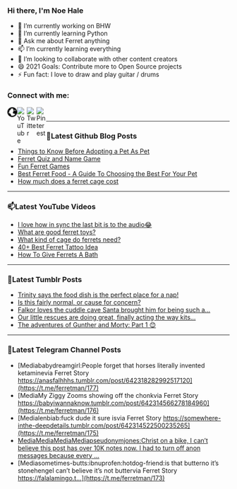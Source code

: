 ### Hi there, I'm Noe Hale

- 🔭 I’m currently working on BHW
- 🌱 I’m currently learning Python
- 💬 Ask me about Ferret anything
- 📫 I’m currently learning everything
- 🔭 I’m looking to collaborate with other content creators
- 😄 2021 Goals: Contribute more to Open Source projects
- ⚡ Fun fact: I love to draw and play guitar / drums

### Connect with me:

[<img align="left" alt="ferretvoice.com" width="22px" src="https://raw.githubusercontent.com/iconic/open-iconic/master/svg/globe.svg" />](https://ferretvoice.com)
[<img align="left" alt="YouTube" width="22px" src="https://cdn.jsdelivr.net/npm/simple-icons@v3/icons/youtube.svg" />](https://www.youtube.com/channel/UCk665XTfaMLVwFVWUmgnDiw)
[<img align="left" alt="Twitter" width="22px" src="https://cdn.jsdelivr.net/npm/simple-icons@v3/icons/twitter.svg" />](https://twitter.com/voiceferret)
[<img align="left" alt="Pinterest" width="22px" src="https://cdn.jsdelivr.net/npm/simple-icons@v3/icons/pinterest.svg" />](https://www.pinterest.com/voiceferret/)

<br />

---
### 🔭Latest Github Blog Posts
<!-- GITHUB:START -->
- [Things to Know Before Adopting a Pet As Pet](http://noehale.github.io/things-to-know-before-adopting-a-pet-as-pet/)
- [Ferret Quiz and Name Game](http://noehale.github.io/ferret-quiz/)
- [Fun Ferret Games](http://noehale.github.io/fun-ferret-games/)
- [Best Ferret Food - A Guide To Choosing the Best For Your Pet](http://noehale.github.io/best-ferret-food/)
- [How much does a ferret cage cost](http://noehale.github.io/how-much-does-a-ferret-cage-cost/)
<!-- GITHUB:END -->
---
### 📫Latest YouTube Videos

<!-- YOUTUBE:START -->
- [I love how in sync the last bit is to the audio😂](https://www.youtube.com/watch?v=WHBeGHwSlGY)
- [What are good ferret toys?](https://www.youtube.com/watch?v=tPxRilBzc0s)
- [What kind of cage do ferrets need?](https://www.youtube.com/watch?v=xzz6hC3sR5A)
- [40+ Best Ferret Tattoo Idea](https://www.youtube.com/watch?v=KIKqduR6Xcs)
- [How To Give Ferrets A Bath](https://www.youtube.com/watch?v=A0nwywkhTSg)
<!-- YOUTUBE:END -->

---
### 📝Latest Tumblr Posts

<!-- TUMBLR:START -->
- [Trinity says the food dish is the perfect place for a nap!](https://come-forth-into-the-light.tumblr.com/post/642322117392777216)
- [Is this fairly normal, or cause for concern?](https://come-forth-into-the-light.tumblr.com/post/642299421674094593)
- [Falkor loves the cuddle cave Santa brought him for being such a...](https://come-forth-into-the-light.tumblr.com/post/642276794362429440)
- [Our little rescues are doing great, finally acting the way kits...](https://come-forth-into-the-light.tumblr.com/post/642231510755393536)
- [The adventures of Gunther and Morty: Part 1 😊](https://come-forth-into-the-light.tumblr.com/post/642208839100399616)
<!-- TUMBLR:END -->
---
### 📝Latest Telegram Channel Posts

<!-- TELEGRAM:START -->
- [Mediababydreamgirl:People forget that horses literally invented ketaminevia Ferret Story https://anasfalhhhs.tumblr.com/post/642318282992517120](https://t.me/ferretman/177)
- [MediaMy Ziggy Zooms showing off the chonkvia Ferret Story https://babyiwannaknow.tumblr.com/post/642314566278184960](https://t.me/ferretman/176)
- [Medialenbiab:fuck dude it sure isvia Ferret Story https://somewhere-inthe-deepdetails.tumblr.com/post/642314522500235265](https://t.me/ferretman/175)
- [MediaMediaMediaMediapseudonymjones:Christ on a bike, I can’t believe this post has over 10K notes now. I had to turn off anon messages because every ...](https://t.me/ferretman/174)
- [Mediasometimes-butts:ibnuprofen:hotdog-friend:is that butterno it’s stonehengeI can’t believe it’s not buttervia Ferret Story https://falalamingo.t...](https://t.me/ferretman/173)
<!-- TELEGRAM:END -->
